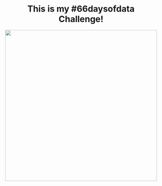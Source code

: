 
<h1 align="center"> This is my #66daysofdata  Challenge! </h1>

<p align="center">
  <img src="https://miro.medium.com/max/440/1*wdAVhRdGOG03lGzFyD_YYQ.png" height="500px"/>
</p>

